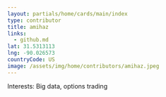 ```yaml
---
layout: partials/home/cards/main/index
type: contributor
title: amihaz
links:
  - github.md
lat: 31.5313113
lng: -90.026573
countryCode: US
image: /assets/img/home/contributors/amihaz.jpeg
---
```


Interests: Big data, options trading
